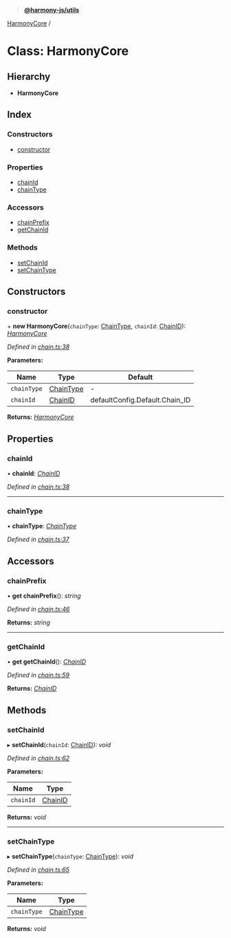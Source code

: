 > **[@harmony-js/utils](../README.md)**

[HarmonyCore](harmonycore.md) /

# Class: HarmonyCore

## Hierarchy

* **HarmonyCore**

## Index

### Constructors

* [constructor](harmonycore.md#constructor)

### Properties

* [chainId](harmonycore.md#chainid)
* [chainType](harmonycore.md#chaintype)

### Accessors

* [chainPrefix](harmonycore.md#chainprefix)
* [getChainId](harmonycore.md#getchainid)

### Methods

* [setChainId](harmonycore.md#setchainid)
* [setChainType](harmonycore.md#setchaintype)

## Constructors

###  constructor

\+ **new HarmonyCore**(`chainType`: [ChainType](../enums/chaintype.md), `chainId`: [ChainID](../enums/chainid.md)): *[HarmonyCore](harmonycore.md)*

*Defined in [chain.ts:38](https://github.com/FireStack-Lab/Harmony-sdk-core/blob/c727071/packages/harmony-utils/src/chain.ts#L38)*

**Parameters:**

Name | Type | Default |
------ | ------ | ------ |
`chainType` | [ChainType](../enums/chaintype.md) | - |
`chainId` | [ChainID](../enums/chainid.md) |  defaultConfig.Default.Chain_ID |

**Returns:** *[HarmonyCore](harmonycore.md)*

## Properties

###  chainId

• **chainId**: *[ChainID](../enums/chainid.md)*

*Defined in [chain.ts:38](https://github.com/FireStack-Lab/Harmony-sdk-core/blob/c727071/packages/harmony-utils/src/chain.ts#L38)*

___

###  chainType

• **chainType**: *[ChainType](../enums/chaintype.md)*

*Defined in [chain.ts:37](https://github.com/FireStack-Lab/Harmony-sdk-core/blob/c727071/packages/harmony-utils/src/chain.ts#L37)*

## Accessors

###  chainPrefix

• **get chainPrefix**(): *string*

*Defined in [chain.ts:46](https://github.com/FireStack-Lab/Harmony-sdk-core/blob/c727071/packages/harmony-utils/src/chain.ts#L46)*

**Returns:** *string*

___

###  getChainId

• **get getChainId**(): *[ChainID](../enums/chainid.md)*

*Defined in [chain.ts:59](https://github.com/FireStack-Lab/Harmony-sdk-core/blob/c727071/packages/harmony-utils/src/chain.ts#L59)*

**Returns:** *[ChainID](../enums/chainid.md)*

## Methods

###  setChainId

▸ **setChainId**(`chainId`: [ChainID](../enums/chainid.md)): *void*

*Defined in [chain.ts:62](https://github.com/FireStack-Lab/Harmony-sdk-core/blob/c727071/packages/harmony-utils/src/chain.ts#L62)*

**Parameters:**

Name | Type |
------ | ------ |
`chainId` | [ChainID](../enums/chainid.md) |

**Returns:** *void*

___

###  setChainType

▸ **setChainType**(`chainType`: [ChainType](../enums/chaintype.md)): *void*

*Defined in [chain.ts:65](https://github.com/FireStack-Lab/Harmony-sdk-core/blob/c727071/packages/harmony-utils/src/chain.ts#L65)*

**Parameters:**

Name | Type |
------ | ------ |
`chainType` | [ChainType](../enums/chaintype.md) |

**Returns:** *void*